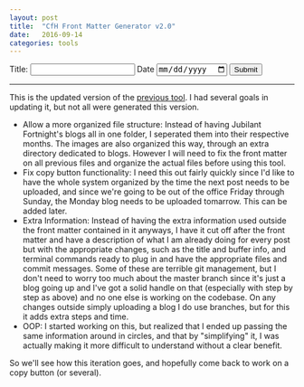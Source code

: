 ```yaml
---
layout: post
title:  "CfH Front Matter Generator v2.0"
date:   2016-09-14
categories: tools
---
```



<form>
	<label for="title"> Title: </label>
	<input type="text" name="title" id="title">
	<label for="date"> Date </label>
	<input type="date" name="date" id="date">
	<input type="submit" value="Submit">
</form>

<p id="preview"></p>

<hr>

This is the updated version of the [previous tool](http://fuzzy-sniffle.herokuapp.com/tools/2016/07/20/cfh-front-matter-generator.html). I had several goals in updating it, but not all were generated this version.

* Allow a more organized file structure: Instead of having Jubilant Fortnight's blogs all in one folder, I seperated them into their respective months. The images are also organized this way, through an extra directory dedicated to blogs. However I will need to fix the front matter on all previous files and organize the actual files before using this tool.
* Fix copy button functionality: I need this out fairly quickly since I'd like to have the whole system organized by the time the next post needs to be uploaded, and since we're going to be out of the office Friday through Sunday, the Monday blog needs to be uploaded tomarrow. This can be added later.
* Extra Information: Instead of having the extra information used outside the front matter contained in it anyways, I have it cut off after the front matter and have a description of what I am already doing for every post but with the appropriate changes, such as the title and buffer info, and terminal commands ready to plug in and have the appropriate files and commit messages. Some of these are terrible git management, but I don't need to worry too much about the master branch since it's just a blog going up and I've got a solid handle on that (especially with step by step as above) and no one else is working on the codebase. On any changes outside simply uploading a blog I do use branches, but for this it adds extra steps and time.
* OOP: I started working on this, but realized that I ended up passing the same information around in circles, and that by "simplifying" it, I was actually making it more difficult to understand without a clear benefit. 

So we'll see how this iteration goes, and hopefully come back to work on a copy button (or several).

<script src="/scripts/cfh-front-matter-v2.js"></script>     
